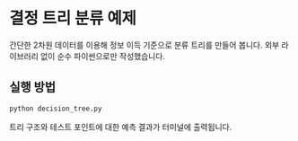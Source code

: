 # 결정 트리 분류 예제

간단한 2차원 데이터를 이용해 정보 이득 기준으로 분류 트리를 만들어 봅니다.
외부 라이브러리 없이 순수 파이썬으로만 작성했습니다.

## 실행 방법

```bash
python decision_tree.py
```

트리 구조와 테스트 포인트에 대한 예측 결과가 터미널에 출력됩니다.
